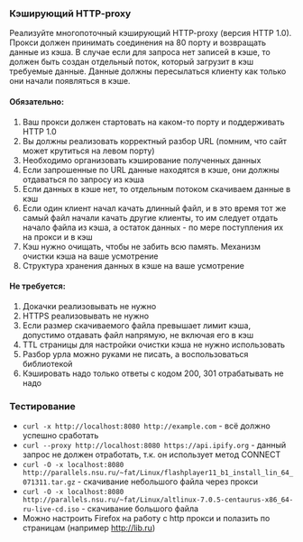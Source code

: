 
### Кэширующий HTTP-proxy

Реализуйте многопоточный кэширующий HTTP-proxy (версия HTTP 1.0). Прокси должен принимать соединения на 80 порту и возвращать данные из кэша. В случае если для запроса нет записей в кэше, то должен быть создан отдельный поток, который загрузит в кэш требуемые данные. Данные должны пересылаться клиенту как только они начали появляться в кэше.

#### Обязательно:
1. Ваш прокси должен стартовать на каком-то порту и поддерживать HTTP 1.0
2. Вы должны реализовать корректный разбор URL (помним, что сайт может крутиться на левом порту)
3. Необходимо организовать кэширование полученных данных
4. Если запрошенные по URL данные находятся в кэше, они должны отдаваться по запросу из кэша
5. Если данных в кэше нет, то отдельным потоком скачиваем данные в кэш
6. Если один клиент начал качать длинный файл, и в это время тот же самый файл начали качать другие клиенты, то им следует отдать начало файла из кэша, а остаток данных - по мере поступления их на прокси и в кэш
7. Кэш нужно очищать, чтобы не забить всю память. Механизм очистки кэша на ваше усмотрение
8. Структура хранения данных в кэше на ваше усмотрение

#### Не требуется:
1. Докачки реализовывать не нужно
2. HTTPS реализовывать не нужно
3. Если размер скачиваемого файла превышает лимит кэша, допустимо отдавать файл напрямую, не включая его в кэш
4. TTL страницы для настройки очистки кэша не нужно использовать
5. Разбор урла можно руками не писать, а воспользоваться библиотекой
6. Кэшировать надо только ответы с кодом 200, 301 отрабатывать не надо

### Тестирование
- `curl -x http://localhost:8080 http://example.com` - всё должно успешно сработать
- `curl --proxy http://localhost:8080 https://api.ipify.org` - данный запрос не должен отработать, т.к. он использует метод CONNECT
- `curl -O -x localhost:8080 http://parallels.nsu.ru/~fat/Linux/flashplayer11_b1_install_lin_64_071311.tar.gz` - скачивание небольшого файла через прокси
- `curl -O -x localhost:8080 http://parallels.nsu.ru/~fat/Linux/altlinux-7.0.5-centaurus-x86_64-ru-live-cd.iso` - скачивание большого файла
- Можно настроить Firefox на работу с http прокси и полазить по страницам (например http://lib.ru)
